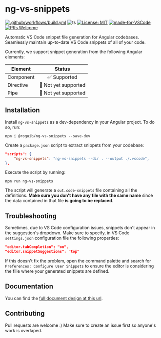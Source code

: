 # ng-vs-snippets

[![.github/workflows/build.yml](https://github.com/roguib/ng-vs-snippets/actions/workflows/build.yml/badge.svg)](https://github.com/roguib/ng-vs-snippets/actions/workflows/build.yml) ![ts](https://badgen.net/badge/Built%20With/TypeScript/blue) [![License: MIT](https://img.shields.io/badge/License-MIT-yellow.svg)](https://opensource.org/licenses/MIT) [![made-for-VSCode](https://img.shields.io/badge/Made%20for-VSCode-1f425f.svg)](https://code.visualstudio.com/) [![PRs Welcome](https://img.shields.io/badge/PRs-welcome-brightgreen.svg)](http://makeapullrequest.com)

Automatic VS Code snippet file generation for Angular codebases. Seamlessly maintain up-to-date VS Code snippets of all of your code.

Currently, we support snippet generation from the following Angular elements:

<center>

| Element   |                 Status                  |
| --------- | :-------------------------------------: |
| Component |      :white_check_mark: Supported       |
| Directive | :construction_worker: Not yet supported |
| Pipe      | :construction_worker: Not yet supported |

</center>

## Installation

Install `ng-vs-snippets` as a dev-dependency in your Angular project. To do so, run:

```
npm i @roguib/ng-vs-snippets --save-dev
```

Create a `package.json` script to extract snippets from your codebase:

```json
"scripts": {
    "ng-vs-snippets": "ng-vs-snippets --dir . --output ./.vscode",
},
```

Execute the script by running:

```
npm run ng-vs-snippets
```

The script will generate a `out.code-snippets` file containing all the definitions. **Make sure you don't have any file with the same name** since the data contained in that file **is going to be replaced**.

## Troubleshooting

Sometimes, due to VS Code configuration issues, snippets don't appear in the suggestion's dropdown. Make sure to specify, in VS Code `settings.json` configuration file the following properties:

```json
"editor.tabCompletion": "on",
"editor.snippetSuggestions": "top"
```

If this doesn't fix the problem, open the command palette and search for `Preferences: Configure User Snippets` to ensure the editor is considering the fille where your generated snippets are defined.

## Documentation

You can find the [full document design at this url]().

## Contributing

Pull requests are welcome :) Make sure to create an issue first so anyone's work is overlaped.

